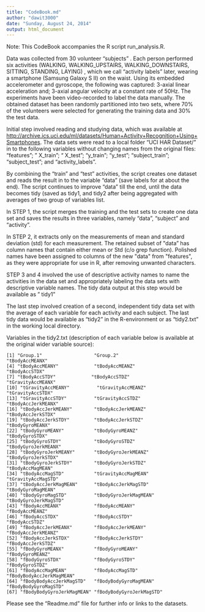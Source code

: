 ```yaml
---
title: "CodeBook.md"
author: "dawit3000"
date: "Sunday, August 24, 2014"
output: html_document
---
```

Note: This CodeBook accompanies the R script run_analysis.R.

Data was collected  from 30 volunteer “subjects” . Each person performed six activities (WALKING, WALKING_UPSTAIRS, WALKING_DOWNSTAIRS, SITTING, STANDING, LAYING) , which we call “activity labels” later, wearing a smartphone (Samsung Galaxy S II) on the waist. Using its embedded accelerometer and gyroscope, the following was captured: 3-axial linear acceleration and; 3-axial angular velocity at a constant rate of 50Hz. The experiments have been video-recorded to label the data manually. The obtained dataset has been randomly partitioned into two sets, where 70% of the volunteers were selected for generating the training data and 30% the test data.

Initial step involved reading and studying data, which was available at http://archive.ics.uci.edu/ml/datasets/Human+Activity+Recognition+Using+Smartphones. The data sets were read to a local folder  “UCI HAR Dataset/”  in to the following variables without changing names from the original files: “features”;  ” X_train”;  “ X_test”;   “y_train”;  “y_test”;  “subject_train”; “subject_test”; and “activity_labels”.

By combining the “train” and “test” activities, the script creates one dataset and reads the result in to the variable “data” (save labels for at about the end). The script continues to improve “data” till the end, until the data becomes tidy (saved as tidy1, and tidy2 after being aggregated with averages of two group of variables list.
                                                                                                                                                                                                                                                    
In STEP 1, the script merges the training and the test sets to create one data set and saves the results in three variables, namely “data”, “subject” and “activity”.

In STEP 2, it extracts only on the measurements of mean and standard deviation (std) for each measurement. The retained subset of "data” has column names that contain either mean or Std (c/o grep function).  Polished names have been assigned to columns of the new "data"  from "features", as  they were appropriate for use in R, after removing unwanted characters.

STEP 3 and 4 involved the use of descriptive activity names to name the activities in the data set and appropriately labeling the data sets with descriptive variable names. The tidy data output at this step would be available as ” tidy1”

The last step involved creation of  a second, independent tidy data set with the average of  each variable for each activity and each subject. The last tidy data would be available  as “tidy2” in the R-environment or as “tidy2.txt” in the working local directory.

Variables in the tidy2.txt (description of each variable below is available at the original wider variable source):

```
[1] "Group.1"                   "Group.2"                   "tBodyAccMEANX"           
[4] "tBodyAccMEANY"             "tBodyAccMEANZ"            "tBodyAccSTDX"            
[7] "tBodyAccSTDY"             "tBodyAccSTDZ"             "tGravityAccMEANX"        
[10] "tGravityAccMEANY"          "tGravityAccMEANZ"         "tGravityAccSTDX"         
[13] "tGravityAccSTDY"          "tGravityAccSTDZ"          "tBodyAccJerkMEANX"       
[16] "tBodyAccJerkMEANY"        "tBodyAccJerkMEANZ"        "tBodyAccJerkSTDX"        
[19] "tBodyAccJerkSTDY"         "tBodyAccJerkSTDZ"         "tBodyGyroMEANX"          
[22] "tBodyGyroMEANY"           "tBodyGyroMEANZ"           "tBodyGyroSTDX"           
[25] "tBodyGyroSTDY"            "tBodyGyroSTDZ"            "tBodyGyroJerkMEANX"      
[28] "tBodyGyroJerkMEANY"       "tBodyGyroJerkMEANZ"       "tBodyGyroJerkSTDX"       
[31] "tBodyGyroJerkSTDY"        "tBodyGyroJerkSTDZ"        "tBodyAccMagMEAN"         
[34] "tBodyAccMagSTD"           "tGravityAccMagMEAN"       "tGravityAccMagSTD"       
[37] "tBodyAccJerkMagMEAN"      "tBodyAccJerkMagSTD"       "tBodyGyroMagMEAN"        
[40] "tBodyGyroMagSTD"          "tBodyGyroJerkMagMEAN"     "tBodyGyroJerkMagSTD"     
[43] "fBodyAccMEANX"            "fBodyAccMEANY"            "fBodyAccMEANZ"           
[46] "fBodyAccSTDX"             "fBodyAccSTDY"             "fBodyAccSTDZ"            
[49] "fBodyAccJerkMEANX"        "fBodyAccJerkMEANY"        "fBodyAccJerkMEANZ"       
[52] "fBodyAccJerkSTDX"         "fBodyAccJerkSTDY"         "fBodyAccJerkSTDZ"        
[55] "fBodyGyroMEANX"           "fBodyGyroMEANY"           "fBodyGyroMEANZ"          
[58] "fBodyGyroSTDX"            "fBodyGyroSTDY"            "fBodyGyroSTDZ"           
[61] "fBodyAccMagMEAN"          "fBodyAccMagSTD"           "fBodyBodyAccJerkMagMEAN" 
[64] "fBodyBodyAccJerkMagSTD"   "fBodyBodyGyroMagMEAN"     "fBodyBodyGyroMagSTD"     
[67] "fBodyBodyGyroJerkMagMEAN" "fBodyBodyGyroJerkMagSTD" 

```
 Please see the “Readme.md” file for further info or links to the datasets.

